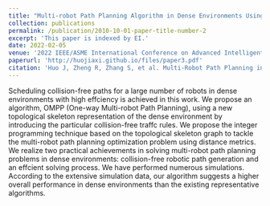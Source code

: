 ```yaml
---
title: "Multi-robot Path Planning Algorithm in Dense Environments Using Particular Collision-free Traffic Rules"
collection: publications
permalink: /publication/2010-10-01-paper-title-number-2
excerpt: 'This paper is indexed by EI.'
date: 2022-02-05
venue: '2022 IEEE/ASME International Conference on Advanced Intelligent Mechatronics (AIM)'
paperurl: 'http://huojiaxi.github.io/files/paper3.pdf'
citation: 'Huo J, Zheng R, Zhang S, et al. Multi-Robot Path Planning in Narrow Warehouse Environments with Fast Feasibility Heuristics[C]//41st Chinese Control Conference (CCC). IEEE, 2022: 1840-1845.'
---
```


Scheduling collision-free paths for a large number
of robots in dense environments with high effciency is achieved
in this work. We propose an algorithm, OMPP (One-way Multi-robot Path Planning), using a new topological skeleton representation of the dense environment by introducing the particular
collision-free traffc rules. We propose the integer programming
technique based on the topological skeleton graph to tackle the
multi-robot path planning optimization problem using distance
metrics. We realize two practical achievements in solving multi-robot path planning problems in dense environments: collision-free robotic path generation and an effcient solving process. We
have performed numerous simulations. According to the extensive
simulation data, our algorithm suggests a higher overall performance in dense environments than the existing representative
algorithms.
